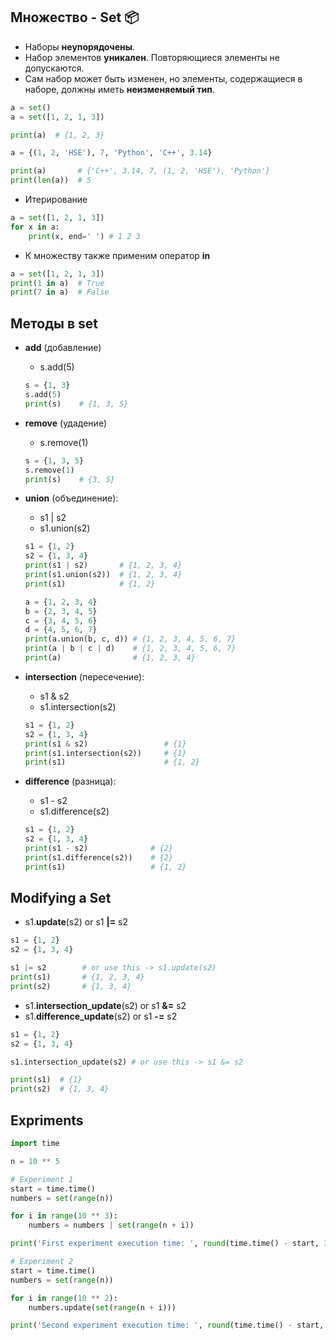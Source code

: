 ## Множество - Set :package:

* Наборы __неупорядочены__.
* Набор элементов __уникален__. Повторяющиеся элементы не допускаются.
* Сам набор может быть изменен, но элементы, содержащиеся в наборе, должны иметь __неизменяемый тип__.

```python
a = set()
a = set([1, 2, 1, 3])

print(a)  # {1, 2, 3}
```

```python
a = {(1, 2, 'HSE'), 7, 'Python', 'C++', 3.14}

print(a)       # {'C++', 3.14, 7, (1, 2, 'HSE'), 'Python'}
print(len(a))  # 5
```
* Итерирование
```python
a = set([1, 2, 1, 3])
for x in a:
    print(x, end=' ') # 1 2 3
```
* К множеству также применим оператор __in__
```python
a = set([1, 2, 1, 3])
print(1 in a)  # True
print(7 in a)  # False
```

## __Методы__ в set
* __add__ (добавление)
     * s.add(5)
     ```python
    s = {1, 3}
    s.add(5)
    print(s)    # {1, 3, 5}
     ```
* __remove__ (удадение)
     * s.remove(1)
     ```python
    s = {1, 3, 5}
    s.remove(1)
    print(s)    # {3, 5}
     ```
* __union__ (объединение):
    * s1 | s2
    * s1.union(s2)
    ```python
    s1 = {1, 2}
    s2 = {1, 3, 4}
    print(s1 | s2)       # {1, 2, 3, 4}
    print(s1.union(s2))  # {1, 2, 3, 4}
    print(s1)            # {1, 2}
    
    ```
    ```python
    a = {1, 2, 3, 4}
    b = {2, 3, 4, 5}
    c = {3, 4, 5, 6}
    d = {4, 5, 6, 7}
    print(a.union(b, c, d)) # {1, 2, 3, 4, 5, 6, 7}
    print(a | b | c | d)    # {1, 2, 3, 4, 5, 6, 7}
    print(a)                # {1, 2, 3, 4}
    ```
    
* __intersection__ (пересечение):
    * s1 & s2
    * s1.intersection(s2)
    ```python
    s1 = {1, 2}
    s2 = {1, 3, 4}
    print(s1 & s2)                 # {1}
    print(s1.intersection(s2))     # {1}
    print(s1)                      # {1, 2}
    ```
* __difference__ (разница):
    * s1 - s2
    * s1.difference(s2)
    ```python
    s1 = {1, 2}
    s2 = {1, 3, 4}
    print(s1 - s2)              # {2}
    print(s1.difference(s2))    # {2}
    print(s1)                   # {1, 2}
    ```
    
## __Modifying__ a Set

* s1.__update__(s2) or s1 __|=__ s2
```python
s1 = {1, 2}
s2 = {1, 3, 4}

s1 |= s2        # or use this -> s1.update(s2)
print(s1)       # {1, 2, 3, 4}
print(s2)       # {1, 3, 4}
```

* s1.__intersection_update__(s2) or s1 __&=__ s2
* s1.__difference_update__(s2) or s1 __-=__ s2

```python
s1 = {1, 2}
s2 = {1, 3, 4}

s1.intersection_update(s2) # or use this -> s1 &= s2

print(s1)  # {1}
print(s2)  # {1, 3, 4}
```

## Expriments

```python
import time

n = 10 ** 5

# Experiment 1
start = time.time()
numbers = set(range(n))

for i in range(10 ** 3):
    numbers = numbers | set(range(n + i))

print('First experiment execution time: ', round(time.time() - start, 3), 'seconds')  # ~ 10 seconds

# Experiment 2
start = time.time()
numbers = set(range(n))

for i in range(10 ** 2):
    numbers.update(set(range(n + i)))

print('Second experiment execution time: ', round(time.time() - start, 3), 'seconds')  # <1 seconds
```
